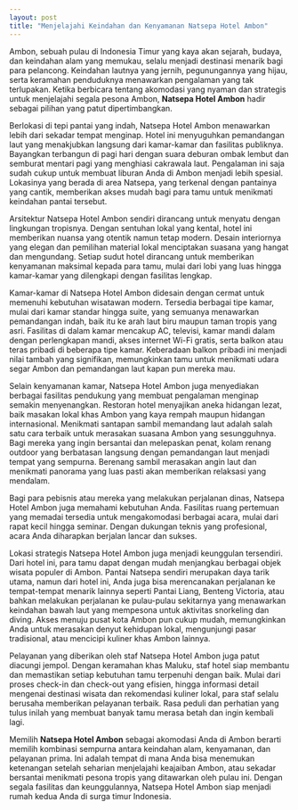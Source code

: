 ```yaml
---
layout: post
title: "Menjelajahi Keindahan dan Kenyamanan Natsepa Hotel Ambon"
---
```


Ambon, sebuah pulau di Indonesia Timur yang kaya akan sejarah, budaya, dan keindahan alam yang memukau, selalu menjadi destinasi menarik bagi para pelancong. Keindahan lautnya yang jernih, pegunungannya yang hijau, serta keramahan penduduknya menawarkan pengalaman yang tak terlupakan. Ketika berbicara tentang akomodasi yang nyaman dan strategis untuk menjelajahi segala pesona Ambon, **Natsepa Hotel Ambon** hadir sebagai pilihan yang patut dipertimbangkan.

Berlokasi di tepi pantai yang indah, Natsepa Hotel Ambon menawarkan lebih dari sekadar tempat menginap. Hotel ini menyuguhkan pemandangan laut yang menakjubkan langsung dari kamar-kamar dan fasilitas publiknya. Bayangkan terbangun di pagi hari dengan suara deburan ombak lembut dan semburat mentari pagi yang menghiasi cakrawala laut. Pengalaman ini saja sudah cukup untuk membuat liburan Anda di Ambon menjadi lebih spesial. Lokasinya yang berada di area Natsepa, yang terkenal dengan pantainya yang cantik, memberikan akses mudah bagi para tamu untuk menikmati keindahan pantai tersebut.

Arsitektur Natsepa Hotel Ambon sendiri dirancang untuk menyatu dengan lingkungan tropisnya. Dengan sentuhan lokal yang kental, hotel ini memberikan nuansa yang otentik namun tetap modern. Desain interiornya yang elegan dan pemilihan material lokal menciptakan suasana yang hangat dan mengundang. Setiap sudut hotel dirancang untuk memberikan kenyamanan maksimal kepada para tamu, mulai dari lobi yang luas hingga kamar-kamar yang dilengkapi dengan fasilitas lengkap.

Kamar-kamar di Natsepa Hotel Ambon didesain dengan cermat untuk memenuhi kebutuhan wisatawan modern. Tersedia berbagai tipe kamar, mulai dari kamar standar hingga suite, yang semuanya menawarkan pemandangan indah, baik itu ke arah laut biru maupun taman tropis yang asri. Fasilitas di dalam kamar mencakup AC, televisi, kamar mandi dalam dengan perlengkapan mandi, akses internet Wi-Fi gratis, serta balkon atau teras pribadi di beberapa tipe kamar. Keberadaan balkon pribadi ini menjadi nilai tambah yang signifikan, memungkinkan tamu untuk menikmati udara segar Ambon dan pemandangan laut kapan pun mereka mau.

Selain kenyamanan kamar, Natsepa Hotel Ambon juga menyediakan berbagai fasilitas pendukung yang membuat pengalaman menginap semakin menyenangkan. Restoran hotel menyajikan aneka hidangan lezat, baik masakan lokal khas Ambon yang kaya rempah maupun hidangan internasional. Menikmati santapan sambil memandang laut adalah salah satu cara terbaik untuk merasakan suasana Ambon yang sesungguhnya. Bagi mereka yang ingin bersantai dan melepaskan penat, kolam renang outdoor yang berbatasan langsung dengan pemandangan laut menjadi tempat yang sempurna. Berenang sambil merasakan angin laut dan menikmati panorama yang luas pasti akan memberikan relaksasi yang mendalam.

Bagi para pebisnis atau mereka yang melakukan perjalanan dinas, Natsepa Hotel Ambon juga memahami kebutuhan Anda. Fasilitas ruang pertemuan yang memadai tersedia untuk mengakomodasi berbagai acara, mulai dari rapat kecil hingga seminar. Dengan dukungan teknis yang profesional, acara Anda diharapkan berjalan lancar dan sukses.

Lokasi strategis Natsepa Hotel Ambon juga menjadi keunggulan tersendiri. Dari hotel ini, para tamu dapat dengan mudah menjangkau berbagai objek wisata populer di Ambon. Pantai Natsepa sendiri merupakan daya tarik utama, namun dari hotel ini, Anda juga bisa merencanakan perjalanan ke tempat-tempat menarik lainnya seperti Pantai Liang, Benteng Victoria, atau bahkan melakukan perjalanan ke pulau-pulau sekitarnya yang menawarkan keindahan bawah laut yang mempesona untuk aktivitas snorkeling dan diving. Akses menuju pusat kota Ambon pun cukup mudah, memungkinkan Anda untuk merasakan denyut kehidupan lokal, mengunjungi pasar tradisional, atau mencicipi kuliner khas Ambon lainnya.

Pelayanan yang diberikan oleh staf Natsepa Hotel Ambon juga patut diacungi jempol. Dengan keramahan khas Maluku, staf hotel siap membantu dan memastikan setiap kebutuhan tamu terpenuhi dengan baik. Mulai dari proses check-in dan check-out yang efisien, hingga informasi detail mengenai destinasi wisata dan rekomendasi kuliner lokal, para staf selalu berusaha memberikan pelayanan terbaik. Rasa peduli dan perhatian yang tulus inilah yang membuat banyak tamu merasa betah dan ingin kembali lagi.

Memilih **Natsepa Hotel Ambon** sebagai akomodasi Anda di Ambon berarti memilih kombinasi sempurna antara keindahan alam, kenyamanan, dan pelayanan prima. Ini adalah tempat di mana Anda bisa menemukan ketenangan setelah seharian menjelajahi keajaiban Ambon, atau sekadar bersantai menikmati pesona tropis yang ditawarkan oleh pulau ini. Dengan segala fasilitas dan keunggulannya, Natsepa Hotel Ambon siap menjadi rumah kedua Anda di surga timur Indonesia.

